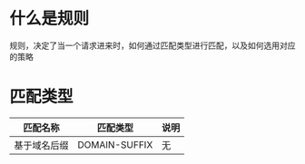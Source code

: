 # 什么是规则

规则，决定了当一个请求进来时，如何通过匹配类型进行匹配，以及如何选用对应的策略

# 匹配类型

匹配名称|匹配类型|说明
-|-|-
基于域名后缀|DOMAIN-SUFFIX|无
